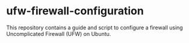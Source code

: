 # ufw-firewall-configuration
This repository contains a guide and script to configure a firewall using Uncomplicated Firewall (UFW) on Ubuntu.
